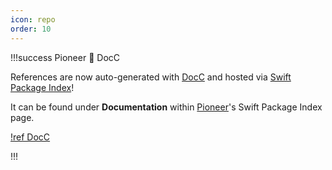 ```yaml
---
icon: repo
order: 10
---
```


!!!success Pioneer 🤝 DocC

References are now auto-generated with [DocC](https://swiftpackageindex.com/d-exclaimation/pioneer/documentation) and hosted via [Swift Package Index](https://swiftpackageindex.com/d-exclaimation/pioneer/documentation)!

It can be found under **Documentation** within [Pioneer](https://swiftpackageindex.com/d-exclaimation/pioneer)'s Swift Package Index page.

[!ref DocC](https://swiftpackageindex.com/d-exclaimation/pioneer/documentation)

!!!